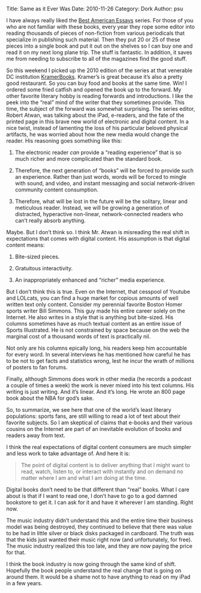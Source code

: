 Title: Same as it Ever Was
Date: 2010-11-26
Category: Dork
Author: psu

I have always really liked the <a href="http://www.amazon.com/Best-American-Essays-2010/dp/0547394519/">Best American Essays</a> series. For those of you who are not familiar with these books, every year they rope some editor into reading thousands of pieces of non-fiction from various periodicals that specialize in publishing such material. Then they put 20 or 25 of these pieces into a single book and put it out on the shelves so I can buy one and read it on my next long plane trip. The stuff is fantastic. In addition, it saves me from needing to subscribe to all of the magazines find the good stuff.

So this weekend I picked up the 2010 edition of the series at that venerable DC institution <a href="http://www.kramers.com/index.html">KramerBooks</a>. Kramer’s is great because it’s also a pretty good restaurant. So you can buy food and books at the same time. Win! I ordered some fried catfish and opened the book up to the forward. My other favorite literary hobby is reading forwards and introductions. I like the peek into the “real” mind of the writer that they sometimes provide. This time, the subject of the forward was somewhat surprising. The series editor, Robert Atwan, was talking about the iPad, e-readers, and the fate of the printed page in this brave new world of electronic and digital content. In a nice twist, instead of lamenting the loss of his particular beloved physical artifacts, he was worried about how the new media would change the reader. His reasoning goes something like this:

1. The electronic reader *can* provide a “reading experience” that is so much richer and more complicated than the standard book.

2. Therefore, the next generation of “books” will be forced to provide such an experience. Rather than just words, words will be forced to mingle with sound, and video, and instant messaging and social network-driven community content consumption.

3. Therefore, what will be lost in the future will be the solitary, linear and meticulous reader. Instead, we will be growing a generation of distracted, hyperactive non-linear, network-connected readers who can’t really absorb anything.

Maybe. But I don’t think so. I think Mr. Atwan is misreading the real shift in expectations that comes with digital content. His assumption is that digital content means:

1. Bite-sized pieces.

2. Gratuitous interactivity.

3. An inappropriately enhanced and “richer” media experience.

But I don’t think this is true. Even on the Internet, that cesspool of Youtube and LOLcats, you can find a huge market for copious amounts of well written text only content. Consider my perennial favorite Boston Homer sports writer Bill Simmons. This guy made his entire career solely on the Internet. He also writes in a style that is anything but bite-sized. His columns sometimes have as much textual content as an entire issue of Sports Illustrated. He is not constrained by space because on the web the marginal cost of a thousand words of text is practically nil.

Not only are his columns epically long, his readers keep him accountable for every word. In several interviews he has mentioned how careful he has to be not to get facts and statistics wrong, lest he incur the wrath of millions of posters to fan forums.

Finally, although Simmons does work in other media (he records a podcast a couple of times a week) the work is never mixed into his text columns. His writing is just writing. And it’s linear. And it’s long. He wrote an 800 page book about the NBA for god’s sake.

So, to summarize, we see here that one of the world’s least literary populations: sports fans, are still willing to read a lot of text about their favorite subjects. So I am skeptical of claims that e-books and their various cousins on the Internet are part of an inevitable evolution of books and readers away from text.

I think the real expectations of digital content consumers are much simpler and less work to take advantage of. And here it is:

> The point of digital content is to deliver anything that I might want to read, watch, listen to, or interact with instantly and on demand no matter where I am and what I am doing at the time.

Digital books don’t need to be that different than “real” books. What I care about is that if I want to read one, I don’t have to go to a god damned bookstore to get it. I can ask for it and have it wherever I am standing. Right now.

The music industry didn’t understand this and the entire time their business model was being destroyed, they continued to believe that there was value to be had in little silver or black disks packaged in cardboard. The truth was that the kids just wanted their music right now (and unfortunately, for free). The music industry realized this too late, and they are now paying the price for that.

I think the book industry is now going through the same kind of shift. Hopefully the book people understand the real change that is going on around them. It would be a shame not to have anything to read on my iPad in a few years.